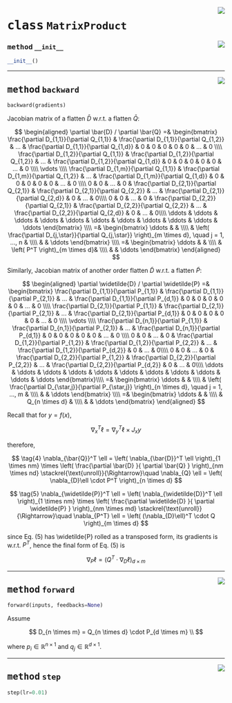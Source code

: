 <!-- markdownlint-disable -->

<a href="../mnn/layer.py#L540"><img align="right" style="float:right;" src="https://img.shields.io/badge/-source-cccccc?style=flat-square"></a>

# <kbd>class</kbd> `MatrixProduct`




<a href="../mnn/layer.py#L5"><img align="right" style="float:right;" src="https://img.shields.io/badge/-source-cccccc?style=flat-square"></a>

### <kbd>method</kbd> `__init__`

```python
__init__()
```








---

<a href="../mnn/layer.py#L556"><img align="right" style="float:right;" src="https://img.shields.io/badge/-source-cccccc?style=flat-square"></a>

## <kbd>method</kbd> `backward`

```python
backward(gradients)
```

Jacobian matrix of a flatten $\bar{D}$ w.r.t. a flatten $\bar{Q}$: 

$$ \begin{aligned} \partial \bar{D} / \partial \bar{Q} =& \begin{bmatrix} \frac{\partial D_{1,1}}{\partial Q_{1,1}} & \frac{\partial D_{1,1}}{\partial Q_{1,2}} & ... & \frac{\partial D_{1,1}}{\partial Q_{1,d}} & 0 & 0 & 0 & 0 & 0 & ... & 0 \\\\ \frac{\partial D_{1,2}}{\partial Q_{1,1}} & \frac{\partial D_{1,2}}{\partial Q_{1,2}} & ... & \frac{\partial D_{1,2}}{\partial Q_{1,d}} & 0 & 0 & 0 & 0 & 0 & ... & 0 \\\\ \vdots \\\\ \frac{\partial D_{1,m}}{\partial Q_{1,1}} & \frac{\partial D_{1,m}}{\partial Q_{1,2}} & ... & \frac{\partial D_{1,m}}{\partial Q_{1,d}} & 0 & 0 & 0 & 0 & 0 & ... & 0 \\\\ 0 & 0 & ... & 0 & \frac{\partial D_{2,1}}{\partial Q_{2,1}} & \frac{\partial D_{2,1}}{\partial Q_{2,2}} & ... & \frac{\partial D_{2,1}}{\partial Q_{2,d}} & 0 & ... & 0\\\\ 0 & 0 & ... & 0 & \frac{\partial D_{2,2}}{\partial Q_{2,1}} & \frac{\partial D_{2,2}}{\partial Q_{2,2}} & ... & \frac{\partial D_{2,2}}{\partial Q_{2,d}} & 0 & ... & 0\\\\ \ddots & \ddots & \ddots & \ddots & \ddots & \ddots & \ddots & \ddots & \ddots & \ddots  & \ddots \end{bmatrix} \\\\ =& \begin{bmatrix} \ddots & & \\\\ & \left( \frac{\partial D_{j,\star}}{\partial Q_{j,\star}} \right)_{m \times d}, \quad j = 1, ..., n & \\\\ & & \ddots \end{bmatrix} \\\\ =& \begin{bmatrix} \ddots & & \\\\ & \left( P^T \right)_{m \times d}& \\\\ & & \ddots \end{bmatrix} \end{aligned} $$ 

Similarly, Jacobian matrix of another order flatten $\widetilde{D}$ w.r.t. a flatten $\widetilde{P}$: 

$$ \begin{aligned} \partial \widetilde{D} / \partial \widetilde{P} =& \begin{bmatrix} \frac{\partial D_{1,1}}{\partial P_{1,1}} & \frac{\partial D_{1,1}}{\partial P_{2,1}} & ... & \frac{\partial D_{1,1}}{\partial P_{d,1}} & 0 & 0 & 0 & 0 & 0 & ... & 0 \\\\ \frac{\partial D_{2,1}}{\partial P_{1,1}} & \frac{\partial D_{2,1}}{\partial P_{2,1}} & ... & \frac{\partial D_{2,1}}{\partial P_{d,1}} & 0 & 0 & 0 & 0 & 0 & ... & 0 \\\\ \vdots \\\\ \frac{\partial D_{n,1}}{\partial P_{1,1}} & \frac{\partial D_{n,1}}{\partial P_{2,1}} & ... & \frac{\partial D_{n,1}}{\partial P_{d,1}} & 0 & 0 & 0 & 0 & 0 & ... & 0 \\\\ 0 & 0 & ... & 0 & \frac{\partial D_{1,2}}{\partial P_{1,2}} & \frac{\partial D_{1,2}}{\partial P_{2,2}} & ... & \frac{\partial D_{1,2}}{\partial P_{d,2}} & 0 & ... & 0\\\\ 0 & 0 & ... & 0 & \frac{\partial D_{2,2}}{\partial P_{1,2}} & \frac{\partial D_{2,2}}{\partial P_{2,2}} & ... & \frac{\partial D_{2,2}}{\partial P_{d,2}} & 0 & ... & 0\\\\ \ddots & \ddots & \ddots & \ddots & \ddots & \ddots & \ddots & \ddots & \ddots & \ddots  & \ddots \end{bmatrix}\\\\ =& \begin{bmatrix} \ddots & & \\\\ & \left( \frac{\partial D_{\star,j}}{\partial P_{\star,j}} \right)_{n \times d}, \quad j = 1, ..., m & \\\\ & & \ddots \end{bmatrix} \\\\ =& \begin{bmatrix} \ddots & & \\\\ & Q_{n \times d} & \\\\ & & \ddots \end{bmatrix} \end{aligned} $$ 

Recall that for $y=f(x)$, 

$$ \nabla_x^T \ell =  \nabla_y^T \ell \times J_x y $$ 

therefore, 

$$ \tag{4} \nabla_{\bar{Q}}^T \ell =  \left( \nabla_{\bar{D}}^T \ell \right)_{1 \times nm}  \times  \left( \frac{\partial \bar{D} }{ \partial \bar{Q} } \right)_{nm \times nd}  \stackrel{\text{unroll}}{\Rightarrow}\quad \nabla_{Q} \ell = \left(  \nabla_{D}\ell \cdot P^T \right)_{n \times d} $$ 

$$ \tag{5} \nabla_{\widetilde{P}}^T \ell =  \left( \nabla_{\widetilde{D}}^T \ell \right)_{1 \times nm}  \times  \left( \frac{\partial \widetilde{D} }{ \partial \widetilde{P} } \right)_{nm \times md}  \stackrel{\text{unroll}}{\Rightarrow}\quad \nabla_{P^T} \ell = \left( (\nabla_{D}\ell)^T \cdot Q \right)_{m \times d} $$ 

since Eq. (5) has \widetilde{P} rolled as a transposed form, its gradients is w.r.t. $P^T$, hence the final form of Eq. (5) is 

$$ \tag{6} \nabla_{P} \ell = \left( Q^T \cdot \nabla_{D}\ell \right)_{d \times m} $$ 

---

<a href="../mnn/layer.py#L541"><img align="right" style="float:right;" src="https://img.shields.io/badge/-source-cccccc?style=flat-square"></a>

## <kbd>method</kbd> `forward`

```python
forward(inputs, feedbacks=None)
```

Assume 

$$ D_{n \times m} = Q_{n \times d} \cdot P_{d \times m} \\ $$ 

where $p_i \in \mathbb{R}^{n \times 1}$ and $q_j \in \mathbb{R}^{d \times 1}$. 

---

<a href="../mnn/layer.py#L35"><img align="right" style="float:right;" src="https://img.shields.io/badge/-source-cccccc?style=flat-square"></a>

## <kbd>method</kbd> `step`

```python
step(lr=0.01)
```





